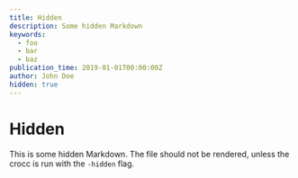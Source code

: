 ```yaml
---
title: Hidden
description: Some hidden Markdown
keywords:
  - foo
  - bar
  - baz
publication_time: 2019-01-01T00:00:00Z
author: John Doe
hidden: true
---
```

# Hidden

This is some hidden Markdown.
The file should not be rendered, unless the crocc is run with the
`-hidden` flag.
